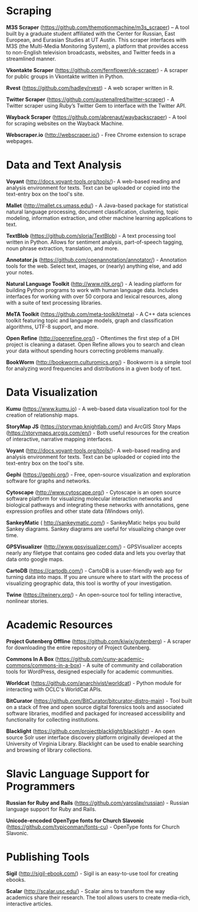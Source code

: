# Scraping 

**M3S Scraper** (https://github.com/themotionmachine/m3s_scraper) – A tool built by a graduate student affiliated with the Center for Russian, East European, and Eurasian Studies at UT Austin. This scraper interfaces with M3S (the Multi-Media Monitoring System), a platform that provides access to non-English television broadcasts, websites, and Twitter feeds in a streamlined manner.

**Vkontakte Scraper** (https://github.com/fernflower/vk-scraper) - A scraper for public groups in Vkontakte written in Python.

**Rvest** (https://github.com/hadley/rvest) - A web scraper written in R.

**Twitter Scraper** (https://github.com/austenallred/twitter-scraper) - A Twitter scraper using Ruby’s Twitter Gem to interface with the Twitter API.

**Wayback Scraper** (https://github.com/abrenaut/waybackscraper) - A tool for scraping websites on the Wayback Machine.

**Webscraper.io** (http://webscraper.io/) - Free Chrome extension to scrape webpages.


# Data and Text Analysis

**Voyant** (http://docs.voyant-tools.org/tools/)- A web-based reading and analysis environment for texts. Text can be uploaded or copied into the text-entry box on the tool's site.

**Mallet** (http://mallet.cs.umass.edu/) - A Java-based package for statistical natural language processing, document classification, clustering, topic modeling, information extraction, and other machine learning applications to text.

**TextBlob** (https://github.com/sloria/TextBlob) - A text processing tool written in Python. Allows for sentiment analysis, part-of-speech tagging, noun phrase extraction, translation, and more.

**Annotator.js** (https://github.com/openannotation/annotator/) - Annotation tools for the web. Select text, images, or (nearly) anything else, and add your notes.

**Natural Language Toolkit** (http://www.nltk.org/) - A leading platform for building Python programs to work with human language data. Includes interfaces for working with over 50 corpora and lexical resources, along with a suite of text processing libraries.

**MeTA Toolkit** (https://github.com/meta-toolkit/meta) - A C++ data sciences toolkit featuring topic and language models, graph and classification algorithms, UTF-8 support, and more.

**Open Refine** (http://openrefine.org/) - Oftentimes the first step of a DH project is cleaning a dataset. Open Refine allows you to search and clean your data without spending hours correcting problems manually.

**BookWorm** (http://bookworm.culturomics.org/) - Bookworm is a simple tool for analyzing word frequencies and distributions in a given body of text.


# Data Visualization 

**Kumu** (https://www.kumu.io) - A web-based data visualization tool for the creation of relationship maps.

**StoryMap JS** (https://storymap.knightlab.com/) and ArcGIS Story Maps (https://storymaps.arcgis.com/en/) - Both useful resources for the creation of interactive, narrative mapping interfaces.

**Voyant** (http://docs.voyant-tools.org/tools/)- A web-based reading and analysis environment for texts. Text can be uploaded or copied into the text-entry box on the tool's site.

**Gephi** (https://gephi.org/) - Free, open-source visualization and exploration software for graphs and networks.

**Cytoscape** (http://www.cytoscape.org/) - Cytoscape is an open source software platform for visualizing molecular interaction networks and biological pathways and integrating these networks with annotations, gene expression profiles and other state data (Windows only).

**SankeyMatic** ( http://sankeymatic.com/) - SankeyMatic helps you build Sankey diagrams. Sankey diagrams are useful for visualizing change over time.

**GPSVisualizer** (http://www.gpsvisualizer.com/) - GPSVisualizer accepts nearly any filetype that contains geo coded data and lets you overlay that data onto google maps.

**CartoDB** (https://cartodb.com/) - CartoDB is a user-friendly web app for turning data into maps. If you are unsure where to start with the process of visualizing geographic data, this tool is worthy of your investigation. 

**Twine** (https://twinery.org/) - An open-source tool for telling interactive, nonlinear stories. 


# Academic Resources

**Project Gutenberg Offline** (https://github.com/kiwix/gutenberg) - A scraper for downloading the entire repository of Project Gutenberg.

**Commons In A Box** (https://github.com/cuny-academic-commons/commons-in-a-box) - A suite of community and collaboration tools for WordPress, designed especially for academic communities.

**Worldcat** (https://github.com/anarchivist/worldcat) - Python module for interacting with OCLC's WorldCat APIs.

**BitCurator** (https://github.com/BitCurator/bitcurator-distro-main) - Tool built on a stack of free and open source digital forensics tools and associated software libraries, modified and packaged for increased accessibility and functionality for collecting institutions.

**Blacklight** (https://github.com/projectblacklight/blacklight) - An open source Solr user interface discovery platform originally developed at the University of Virginia Library. Blacklight can be used to enable searching and browsing of library collections.


# Slavic Language Support for Programmers

**Russian for Ruby and Rails** (https://github.com/yaroslav/russian) - Russian language support for Ruby and Rails.

**Unicode-encoded OpenType fonts for Church Slavonic** (https://github.com/typiconman/fonts-cu) - OpenType fonts for Church Slavonic.


# Publishing Tools

**Sigil** (http://sigil-ebook.com/) - Sigil is an easy-to-use tool for creating ebooks.

**Scalar** (http://scalar.usc.edu/) - Scalar aims to transform the way academics share their research. The tool allows users to create media-rich, interactive articles. 









